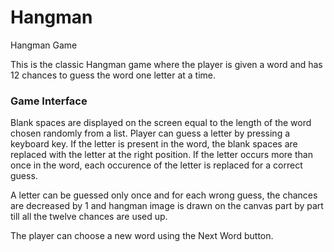 # Hangman
Hangman Game


This is the classic Hangman game where the player is given
a word and has 12 chances to guess the word one letter at a 
time.

### Game Interface

Blank spaces are displayed on the screen equal to the length of the word chosen randomly from a list. Player can guess a letter by pressing a keyboard key. If the letter is
present in the word, the blank spaces are replaced with the letter at the right position. If the letter occurs more than once in the word, each occurence of the letter is replaced for a correct guess.

A letter can be guessed only once and for each wrong guess, the chances are decreased by 1 and hangman image is drawn on the canvas part by part till all the twelve chances are used up.

The player can choose a new word using the Next Word button.